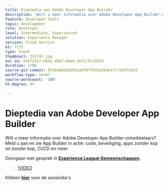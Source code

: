 ```yaml
---
title: Dieptedia van Adobe Developer App Builder
description: 'Wilt u meer informatie over Adobe Developer App Builder-ontwikkelaars? Word lid van ons en bekijk Adobe Developer App Builder in actie: code, beveiliging, apps zonder kop en zonder kop, CI/CD en meer. Deze sessie is afgeleverd als onderdeel van de Adobe Developers Live Content-gebeurtenis.'
feature: Developer Tools
topic: Development
role: Developer
level: Intermediate, Experienced
solution: Experience Manager
version: Cloud Service
kt: 7175
type: Event
thumbnail: 331741.jpg
exl-id: d1672427-b943-4b9f-84ed-ebf2c9c54933
duration: 1788
source-git-commit: 07a0a88da92652a6f07f65ba369e17cfe85fdafd
workflow-type: tm+mt
source-wordcount: '100'
ht-degree: 0%

---
```


# Dieptedia van Adobe Developer App Builder

Wilt u meer informatie over Adobe Developer App Builder-ontwikkelaars? Meld u aan en zie App Builder in actie: code, beveiliging, apps zonder kop en zonder kop, CI/CD en meer.

Doorgaan met gesprek in **[Experience League Gemeenschappen](https://adobe.ly/36Yd3v6)**.

>[!VIDEO](https://video.tv.adobe.com/v/331741/?quality=12&learn=on&hidetitle=true)

Klikken **[hier](/help/adobe-developers-live/assets/app-builder.pdf)** voor de sessiedia&#39;s

